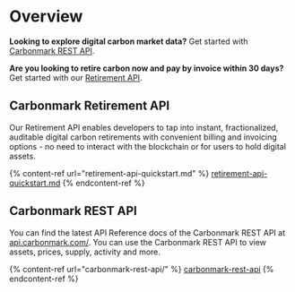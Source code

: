 # Overview

**Looking to explore digital carbon market data?** Get started with [Carbonmark REST API](carbonmark-rest-api/).

**Are you looking to retire carbon now and pay by invoice within 30 days?** Get started with our [Retirement API](retirement-api-quickstart.md).

## Carbonmark Retirement API

Our Retirement API enables developers to tap into instant, fractionalized, auditable digital carbon retirements with convenient billing and invoicing options - no need to interact with the blockchain or for users to hold digital assets.&#x20;

{% content-ref url="retirement-api-quickstart.md" %}
[retirement-api-quickstart.md](retirement-api-quickstart.md)
{% endcontent-ref %}

## Carbonmark REST API

You can find the latest API Reference docs of the Carbonmark REST API at [api.carbonmark.com/](https://api.carbonmark.com/#/). You can use the Carbonmark REST API to view assets, prices, supply, activity and more.

{% content-ref url="carbonmark-rest-api/" %}
[carbonmark-rest-api](carbonmark-rest-api/)
{% endcontent-ref %}
